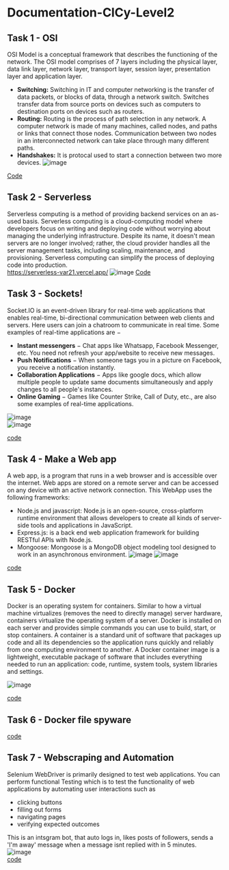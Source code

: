 # Documentation-ClCy-Level2
## Task 1 - OSI
OSI Model is a conceptual framework that describes the functioning of the network. 
The OSI model comprises of 7 layers including the physical layer, data link layer, network layer, transport layer, session layer, presentation layer and application layer.    
- **Switching:** Switching in IT and computer networking is the transfer of data packets, or blocks of data, through a network switch. Switches transfer data from source ports on devices such as computers to destination ports on devices such as routers.  
- **Routing:** Routing is the process of path selection in any network. A computer network is made of many machines, called nodes, and paths or links that connect those nodes. Communication between two nodes in an interconnected network can take place through many different paths.  
- **Handshakes:** It is protocal used to start a connection between two more devices.
![image](https://github.com/user-attachments/assets/e0f16e70-4ebd-48ef-9ad7-ad0715eafc39)

[Code](https://github.com/vvvvvvss/OSI)

## Task 2 - Serverless
Serverless computing is a method of providing backend services on an as-used basis. 
Serverless computing is a cloud-computing model where developers focus on writing and deploying code without worrying about managing the underlying infrastructure. 
Despite its name, it doesn't mean servers are no longer involved; rather, the cloud provider handles all the server management tasks, including scaling, maintenance, and provisioning.
Serverless computing can simplify the process of deploying code into production.  
https://serverless-var21.vercel.app/
![image](https://github.com/user-attachments/assets/c623948f-db3a-40b4-b6cc-7dd8ad85f888)
[Code](https://github.com/vvvvvvss/Serverless)

## Task 3 - Sockets!
Socket.IO is an event-driven library for real-time web applications that enables real-time, bi-directional communication between web clients and servers.
Here users can join a chatroom to communicate in real time. 
Some examples of real-time applications are − 
- **Instant messengers** − Chat apps like Whatsapp, Facebook Messenger, etc. You need not refresh your app/website to receive new messages.
- **Push Notifications** − When someone tags you in a picture on Facebook, you receive a notification instantly. 
- **Collaboration Applications** − Apps like google docs, which allow multiple people to update same documents simultaneously and apply changes to all people's instances. 
- **Online Gaming** − Games like Counter Strike, Call of Duty, etc., are also some examples of real-time applications.



![image](https://github.com/user-attachments/assets/bae21e44-6e66-4277-9b9f-449bd5d84ead)   
![image](https://github.com/user-attachments/assets/032b2db7-a2bb-4fa7-8382-d09c123cbf16)  

[code](https://github.com/vvvvvvss/socket)

## Task 4 - Make a Web app
A web app, is a program that runs in a web browser and is accessible over the internet. 
Web apps are stored on a remote server and can be accessed on any device with an active network connection.
This WebApp uses the following frameworks:
- Node.js and javascript: Node.js is an open-source, cross-platform runtime environment that allows developers to create all kinds of server-side tools and applications in JavaScript. 
- Express.js: is a back end web application framework for building RESTful APIs with Node.js.
- Mongoose: Mongoose  is a MongoDB object modeling tool designed to work in an asynchronous environment.
![image](https://github.com/user-attachments/assets/81c0d719-aec7-4122-a56f-b33c434aa3f1)
![image](https://github.com/user-attachments/assets/28bceb88-9337-4729-8e69-0ea57a0e968b)

[code](https://github.com/vvvvvvss/webAppejs)

## Task 5 - Docker
Docker is an operating system for containers. 
Similar to how a virtual machine virtualizes (removes the need to directly manage) server hardware, containers virtualize the operating system of a server. 
Docker is installed on each server and provides simple commands you can use to build, start, or stop containers.
A container is a standard unit of software that packages up code and all its dependencies so the application runs quickly and reliably from one computing environment to another. 
A Docker container image is a lightweight, executable package of software that includes everything needed to run an application: code, runtime, system tools, system libraries and settings.

![image](https://github.com/user-attachments/assets/e278df72-2907-460c-b226-ae1e3bd7ab83)

[code](https://github.com/vvvvvvss/Docker)

## Task 6 - Docker file spyware

[code](https://github.com/vvvvvvss/spyware)

## Task 7 - Webscraping and Automation
Selenium WebDriver is primarily designed to test web applications. 
You can perform functional Testing which is to test the functionality of web applications by automating user interactions such as
- clicking buttons
- filling out forms
- navigating pages
- verifying expected outcomes
   
This is an intsgram bot, that auto logs in, likes posts of followers, sends a 'I'm away' message when a message isnt replied with in 5 minutes.  
![image](https://github.com/user-attachments/assets/30d99309-eb6c-42a8-b8a1-40f94db48625)  
[code](https://github.com/vvvvvvss/instabot)
